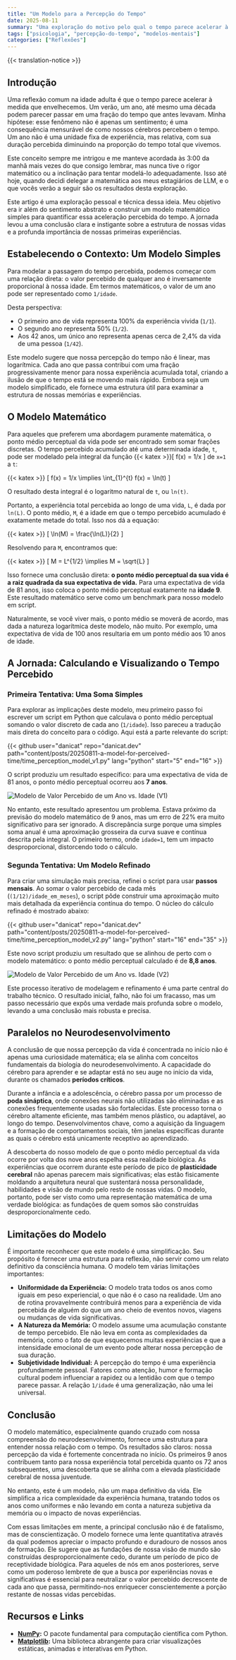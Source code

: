 ```yaml
---
title: "Um Modelo para a Percepção do Tempo"
date: 2025-08-11
summary: "Uma exploração do motivo pelo qual o tempo parece acelerar à medida que envelhecemos, usando um modelo matemático simples para descobrir uma verdade surpreendente sobre nossa percepção da vida."
tags: ["psicologia", "percepção-do-tempo", "modelos-mentais"]
categories: ["Reflexões"]
---
```


{{< translation-notice >}}

## Introdução

Uma reflexão comum na idade adulta é que o tempo parece acelerar à medida que envelhecemos. Um verão, um ano, até mesmo uma década podem parecer passar em uma fração do tempo que antes levavam. Minha hipótese: esse fenômeno não é apenas um sentimento; é uma consequência mensurável de como nossos cérebros percebem o tempo. Um ano não é uma unidade fixa de experiência, mas relativa, com sua duração percebida diminuindo na proporção do tempo total que vivemos.

Este conceito sempre me intrigou e me manteve acordada às 3:00 da manhã mais vezes do que consigo lembrar, mas nunca tive o rigor matemático ou a inclinação para tentar modelá-lo adequadamente. Isso até hoje, quando decidi delegar a matemática aos meus estagiários de LLM, e o que vocês verão a seguir são os resultados desta exploração.

Este artigo é uma exploração pessoal e técnica dessa ideia. Meu objetivo era ir além do sentimento abstrato e construir um modelo matemático simples para quantificar essa aceleração percebida do tempo. A jornada levou a uma conclusão clara e instigante sobre a estrutura de nossas vidas e a profunda importância de nossas primeiras experiências.

## Estabelecendo o Contexto: Um Modelo Simples

Para modelar a passagem do tempo percebida, podemos começar com uma relação direta: o valor percebido de qualquer ano é inversamente proporcional à nossa idade. Em termos matemáticos, o valor de um ano pode ser representado como `1/idade`.

Desta perspectiva:
-   O primeiro ano de vida representa 100% da experiência vivida (`1/1`).
-   O segundo ano representa 50% (`1/2`).
-   Aos 42 anos, um único ano representa apenas cerca de 2,4% da vida de uma pessoa (`1/42`).

Este modelo sugere que nossa percepção do tempo não é linear, mas logarítmica. Cada ano que passa contribui com uma fração progressivamente menor para nossa experiência acumulada total, criando a ilusão de que o tempo está se movendo mais rápido. Embora seja um modelo simplificado, ele fornece uma estrutura útil para examinar a estrutura de nossas memórias e experiências.

## O Modelo Matemático

Para aqueles que preferem uma abordagem puramente matemática, o ponto médio perceptual da vida pode ser encontrado sem somar frações discretas. O tempo percebido acumulado até uma determinada idade, `t`, pode ser modelado pela integral da função {{< katex >}}\[ f(x) = 1/x \] de `x=1` a `t`:

{{< katex >}}
\[ f(x) = 1/x \implies \int_{1}^{t} f(x) = \ln(t) \]

O resultado desta integral é o logaritmo natural de `t`, ou `ln(t)`.

Portanto, a experiência total percebida ao longo de uma vida, `L`, é dada por `ln(L)`. O ponto médio, `M`, é a idade em que o tempo percebido acumulado é exatamente metade do total. Isso nos dá a equação:

{{< katex >}}
\[ \ln(M) = \frac{\ln(L)}{2} \]

Resolvendo para `M`, encontramos que:

{{< katex >}}
\[ M = L^{1/2} \implies M = \sqrt{L} \]

Isso fornece uma conclusão direta: **o ponto médio perceptual da sua vida é a raiz quadrada da sua expectativa de vida.** Para uma expectativa de vida de 81 anos, isso coloca o ponto médio perceptual exatamente na **idade 9**. Este resultado matemático serve como um benchmark para nosso modelo em script.

Naturalmente, se você viver mais, o ponto médio se moverá de acordo, mas dada a natureza logarítmica deste modelo, não muito. Por exemplo, uma expectativa de vida de 100 anos resultaria em um ponto médio aos 10 anos de idade.

## A Jornada: Calculando e Visualizando o Tempo Percebido

### Primeira Tentativa: Uma Soma Simples

Para explorar as implicações deste modelo, meu primeiro passo foi escrever um script em Python que calculava o ponto médio perceptual somando o valor discreto de cada ano (`1/idade`). Isso pareceu a tradução mais direta do conceito para o código. Aqui está a parte relevante do script:

{{< github user="danicat" repo="danicat.dev" path="content/posts/20250811-a-model-for-perceived-time/time_perception_model_v1.py" lang="python" start="5" end="16" >}}

O script produziu um resultado específico: para uma expectativa de vida de 81 anos, o ponto médio perceptual ocorreu aos **7 anos**.

![Modelo de Valor Percebido de um Ano vs. Idade (V1)](perceived_time_vs_age_v1.png "O resultado do modelo inicial usando passos anuais.")

No entanto, este resultado apresentou um problema. Estava próximo da previsão do modelo matemático de 9 anos, mas um erro de 22% era muito significativo para ser ignorado. A discrepância surge porque uma simples soma anual é uma aproximação grosseira da curva suave e contínua descrita pela integral. O primeiro termo, onde `idade=1`, tem um impacto desproporcional, distorcendo todo o cálculo.

### Segunda Tentativa: Um Modelo Refinado

Para criar uma simulação mais precisa, refinei o script para usar **passos mensais**. Ao somar o valor percebido de cada mês (`(1/12)/idade_em_meses`), o script pôde construir uma aproximação muito mais detalhada da experiência contínua do tempo. O núcleo do cálculo refinado é mostrado abaixo:

{{< github user="danicat" repo="danicat.dev" path="content/posts/20250811-a-model-for-perceived-time/time_perception_model_v2.py" lang="python" start="16" end="35" >}}

Este novo script produziu um resultado que se alinhou de perto com o modelo matemático: o ponto médio perceptual calculado é de **8,8 anos**.

![Modelo de Valor Percebido de um Ano vs. Idade (V2)](perceived_time_vs_age_v2.png "O modelo refinado usando passos mensais produz um resultado mais preciso.")

Este processo iterativo de modelagem e refinamento é uma parte central do trabalho técnico. O resultado inicial, falho, não foi um fracasso, mas um passo necessário que expôs uma verdade mais profunda sobre o modelo, levando a uma conclusão mais robusta e precisa.

## Paralelos no Neurodesenvolvimento

A conclusão de que nossa percepção da vida é concentrada no início não é apenas uma curiosidade matemática; ela se alinha com conceitos fundamentais da biologia do neurodesenvolvimento. A capacidade do cérebro para aprender e se adaptar está no seu auge no início da vida, durante os chamados **períodos críticos**.

Durante a infância e a adolescência, o cérebro passa por um processo de **poda sináptica**, onde conexões neurais não utilizadas são eliminadas e as conexões frequentemente usadas são fortalecidas. Este processo torna o cérebro altamente eficiente, mas também menos plástico, ou adaptável, ao longo do tempo. Desenvolvimentos chave, como a aquisição da linguagem e a formação de comportamentos sociais, têm janelas específicas durante as quais o cérebro está unicamente receptivo ao aprendizado.

A descoberta do nosso modelo de que o ponto médio perceptual da vida ocorre por volta dos nove anos espelha essa realidade biológica. As experiências que ocorrem durante este período de pico de **plasticidade cerebral** não apenas parecem mais significativas; elas estão fisicamente moldando a arquitetura neural que sustentará nossa personalidade, habilidades e visão de mundo pelo resto de nossas vidas. O modelo, portanto, pode ser visto como uma representação matemática de uma verdade biológica: as fundações de quem somos são construídas desproporcionalmente cedo.

## Limitações do Modelo

É importante reconhecer que este modelo é uma simplificação. Seu propósito é fornecer uma estrutura para reflexão, não servir como um relato definitivo da consciência humana. O modelo tem várias limitações importantes:

*   **Uniformidade da Experiência:** O modelo trata todos os anos como iguais em peso experiencial, o que não é o caso na realidade. Um ano de rotina provavelmente contribuirá menos para a experiência de vida percebida de alguém do que um ano cheio de eventos novos, viagens ou mudanças de vida significativas.
*   **A Natureza da Memória:** O modelo assume uma acumulação constante de tempo percebido. Ele não leva em conta as complexidades da memória, como o fato de que esquecemos muitas experiências e que a intensidade emocional de um evento pode alterar nossa percepção de sua duração.
*   **Subjetividade Individual:** A percepção do tempo é uma experiência profundamente pessoal. Fatores como atenção, humor e formação cultural podem influenciar a rapidez ou a lentidão com que o tempo parece passar. A relação `1/idade` é uma generalização, não uma lei universal.

## Conclusão

O modelo matemático, especialmente quando cruzado com nossa compreensão do neurodesenvolvimento, fornece uma estrutura para entender nossa relação com o tempo. Os resultados são claros: nossa percepção da vida é fortemente concentrada no início. Os primeiros 9 anos contribuem tanto para nossa experiência total percebida quanto os 72 anos subsequentes, uma descoberta que se alinha com a elevada plasticidade cerebral de nossa juventude.

No entanto, este é um modelo, não um mapa definitivo da vida. Ele simplifica a rica complexidade da experiência humana, tratando todos os anos como uniformes e não levando em conta a natureza subjetiva da memória ou o impacto de novas experiências.

Com essas limitações em mente, a principal conclusão não é de fatalismo, mas de conscientização. O modelo fornece uma lente quantitativa através da qual podemos apreciar o impacto profundo e duradouro de nossos anos de formação. Ele sugere que as fundações de nossa visão de mundo são construídas desproporcionalmente cedo, durante um período de pico de receptividade biológica. Para aqueles de nós em anos posteriores, serve como um poderoso lembrete de que a busca por experiências novas e significativas é essencial para neutralizar o valor percebido decrescente de cada ano que passa, permitindo-nos enriquecer conscientemente a porção restante de nossas vidas percebidas.

## Recursos e Links

-   **[NumPy](https://numpy.org/):** O pacote fundamental para computação científica com Python.
-   **[Matplotlib](https://matplotlib.org/):** Uma biblioteca abrangente para criar visualizações estáticas, animadas e interativas em Python.
